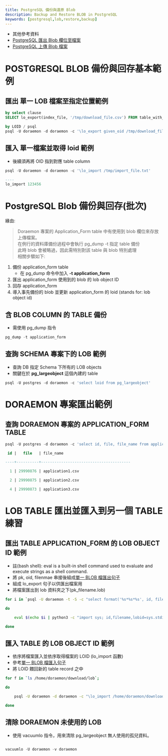 ```yaml
---
title: PostgreSQL 備份與還原 Blob
description: Backup and Restore BLOB in PostgreSQL
keywords: [postgresql,lob,restore,backup]
---
```


* 其他參考資料
* [PostgreSQL 匯出 Blob 欄位至檔案](./Postgres_Export_Blob_to_File)
* [PostgreSQL 上傳 Blob 檔案](./Postgres_Import_Blob_from_File)


# POSTGRESQL BLOB 備份與回存基本範例
## __匯出__ 單一 LOB 檔案至指定位置範例<span id="single-clause-export"></span>

```sql
by select clause
SELECT lo_export(index_file, '/tmp/download_file.csv') FROM table_with_lob_column

by LOID / psql
psql -U doraemon -d doraemon -c '\lo_export given_oid /tmp/download_file.csv '

```

## __匯入__ 單一檔案並取得 loid 範例<span id="single-clause-import"></span>
* 後續須再將 OID 指到對應 table column

```sql
psql -U doraemon -d doraemon -c '\lo_import /tmp/import_file.txt'

----
lo_import 123456
```


# PostgreSQL Blob 備份與回存(批次)

緣由: 
> Doraemon 專案的 Application_Form table 中有使用到 blob 欄位來存放上傳檔案。  
> 在例行的資料庫備份過程中會執行 pg_dump -t 指定 table 備份  
> 此時 blob 會被略過，因此需特別對該 table 與 blob 特別處理  
> 相關步驟如下:  

1. 備份 application_form table
    * 在 pg_dump 命令中加入 __-t application_form__
1. 匯出 application_form 使用到的 blob 的 lob object ID
1. 回存 application_form
1. 導入事先備份的 blob 並更新 application_form 的 loid (stands for: lob object id)


## 含 BLOB COLUMN 的 TABLE 備份
* 需使用 pg_dump 指令  

```sql
pg_dump -t application_form
```


## 查詢 SCHEMA 專案下的 LOB 範例
* 查詢 DB 指定 Schema 下所有的 LOB objects  
* 關鍵在於 __pg_largeobject__ 這個內建的 table  

```sql
psql -U postgres -d doraemon -c 'select loid from pg_largeobject'
```


# DORAEMON 專案匯出範例

## 查詢 DORAEMON 專案的 APPLICATION_FORM TABLE

```sql
psql -U postgres -d doraemon -c 'select id, file, file_name from application_form where file is not null order by id'

 id |   file   | file_name                

----+----------+----------------------------------------

  1 | 29990876 | application1.csv

  2 | 29990875 | application2.csv

  4 | 29990873 | application3.csv

```

# LOB TABLE 匯出並匯入到另一個 TABLE 練習

## 匯出 TABLE APPLICATION_FORM 的 LOB OBJECT ID 範例

* 註(bash shell): eval is a built-in shell command used to evaluate and execute strings as a shell command.  
* 將 pk, oid, filenmae 串接後組成[單一 BLOB 檔匯出句子](#single-clause-export)  
* 組成 lo_export 句子以供匯出檔案用  
* 將檔案匯出到 lob 資料夾之下(pk_filename.lob)  

```bash shell
for i in `psql -U doraemon -t -S -c "select format('%s*%s*%s', id, file_name, file) from application_form where file is not null"`;

do

    eval $(echo $i | python3 -c "import sys; id,filename,lobid=sys.stdin.read().split('*'); print('psql -U doraemon -c \'\\lo_export %s /home/doraemon/download/lob/%s_%s.lob\''%(lobid.strip(), id.strip(), filename.strip()))");

done
```


## 匯入 TABLE 的 LOB OBJECT ID 範例

* 依序將檔案匯入並依序取得檔案的 LOID (lo_import 函數)
* 參考[單一 BLOB 檔匯入句子](#single-clause-import)
* 將 LOID 餵回新的 table record 之中

```bash shell
for f in `ls /home/doraemon/download/lob`;

do

    psql -U doraemon -d doraemon -c "\lo_import /home/doraemon/download/lob/$f" | python3 -c 'import sys;uid, _ = sys.argv[1].split("_", 1);print("update application_form set file = %s where id = %s" % (sys.stdin.read().replace("lo_import ", "").strip(), uid))' $f | psql -U doraemon ;

done
```


## 清除 DORAEMON 未使用的 LOB

* 使用 vacuumlo 指令，用來清除 pg_largeobject 無人使用的孤兒資料。

```sql

vacuumlo -U doraemon -v doraemon

```